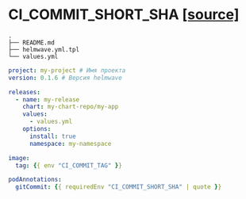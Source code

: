 # CI_COMMIT_SHORT_SHA [ [source] ](https://github.com/zhilyaev/helmwave/tree/main/docs/examples/CI_COMMIT_SHORT_SHA)

```
.
├── README.md
├── helmwave.yml.tpl
└── values.yml

```

```yaml
project: my-project # Имя проекта
version: 0.1.6 # Версия helmwave

releases:
  - name: my-release
    chart: my-chart-repo/my-app
    values:
      - values.yml
    options:
      install: true
      namespace: my-namespace

```

```yaml
image:
  tag: {{ env "CI_COMMIT_TAG" }}

podAnnotations:
  gitCommit: {{ requiredEnv "CI_COMMIT_SHORT_SHA" | quote }}
```